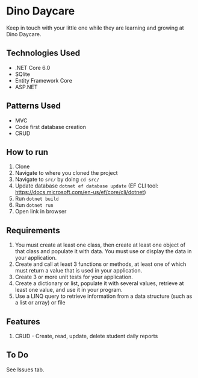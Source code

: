 # Dino Daycare

Keep in touch with your little one while they are learning and growing at Dino Daycare.

## Technologies Used
- .NET Core 6.0
- SQlite
- Entity Framework Core
- ASP.NET

## Patterns Used
- MVC
- Code first database creation
- CRUD

## How to run
1. Clone
1. Navigate to where you cloned the project
1. Navigate to `src/` by doing `cd src/`
1. Update database `dotnet ef database update` (EF CLI tool: https://docs.microsoft.com/en-us/ef/core/cli/dotnet)
1. Run `dotnet build`
1. Run `dotnet run`
1. Open link in browser

## Requirements
1. You must create at least one class, then create at least one object of that class and populate it with data. You must use or display the data in your application.
1. Create and call at least 3 functions or methods, at least one of which must return a value that is used in your application.
1. Create 3 or more unit tests for your application.
1. Create a dictionary or list, populate it with several values, retrieve at least one value, and use it in your program.
1. Use a LINQ query to retrieve information from a data structure (such as a list or array) or file

## Features
1. CRUD - Create, read, update, delete student daily reports

## To Do
See Issues tab.
